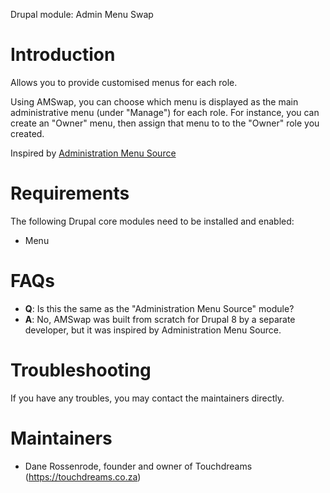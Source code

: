 Drupal module: Admin Menu Swap

# Introduction
Allows you to provide customised menus for each role.

Using AMSwap, you can choose which menu is displayed as the main administrative menu (under "Manage") for each role. For instance, you can create an "Owner" menu, then assign that menu to to the "Owner" role you created.

Inspired by <a href="https://www.drupal.org/project/admin_menu_source" title="Administration Menu Source module on Drupal.org">Administration Menu Source</a>

# Requirements
The following Drupal core modules need to be installed and enabled:
 * Menu

# FAQs
- **Q**: Is this the same as the "Administration Menu Source" module?
- **A**: No, AMSwap was built from scratch for Drupal 8 by a separate developer, but it was inspired by Administration Menu Source.

# Troubleshooting
If you have any troubles, you may contact the maintainers directly.

# Maintainers
 * Dane Rossenrode, founder and owner of Touchdreams (https://touchdreams.co.za)
